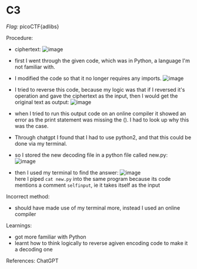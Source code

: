 # C3

_Flag:_ picoCTF{adlibs}

Procedure:
- ciphertext: ![image](https://github.com/user-attachments/assets/00fc5982-88fc-46f8-99e6-5621c1f6ab51)
- first I went through the given code, which was in Python, a language I'm not familiar with.
- I modified the code so that it no longer requires any imports.
  ![image](https://github.com/user-attachments/assets/eca46bab-ed62-4631-836e-812bf5cf869a)
- I tried to reverse this code, because my logic was that if I reversed it's operation and gave the ciphertext as the input, then I would get the original text as output:
  ![image](https://github.com/user-attachments/assets/bfc089ac-0a5f-46cb-b4d9-0340241138bc)
- when I tried to run this output code on an online compiler it showed an error as the print statement was missing the (). I had to look up why this was the case.
- Through chatgpt I found that I had to use python2, and that this could be done via my terminal.
- so I stored the new decoding file in a python file called new.py:                 
  ![image](https://github.com/user-attachments/assets/8958a0dd-ccd8-496f-af20-b5eda96b5767)

- then I used my terminal to find the answer:
  ![image](https://github.com/user-attachments/assets/09cb63f0-6c21-4355-8da1-be8a6608b195)                   
  here I piped `cat new.py` into the same program because its code mentions a comment `selfinput`, ie it takes itself as the input

Incorrect method:
- should have made use of my terminal more, instead I used an online compiler

Learnings:
- got more familiar with Python
- learnt how to think logically to reverse agiven encoding code to make it a decoding one

References:
ChatGPT

